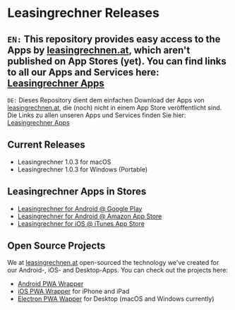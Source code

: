 # Leasingrechner Releases

`EN:` This repository provides easy access to the Apps by [leasingrechnen.at](https//www.leasingrechnen.at), which aren't published on App Stores (yet).
You can find links to all our Apps and Services here: [Leasingrechner Apps](https//www.leasingrechnen.at/apps)
---
`DE:` Dieses Repository dient dem einfachen Download der Apps von [leasingrechnen.at](https//www.leasingrechnen.at), die (noch) nicht in einem App Store veröffentlicht sind.
Die Links zu allen unseren Apps und Services finden Sie hier: [Leasingrechner Apps](https//www.leasingrechnen.at/apps)

## Current Releases
- Leasingrechner 1.0.3 for macOS
- Leasingrechner 1.0.3 for Windows (Portable)

## Leasingrechner Apps in Stores
- [Leasingrechner for Android @ Google Play](https://play.google.com/store/apps/details?id=at.xtools.leasingrechner)
- [Leasingrechner for Android @ Amazon App Store](https://www.amazon.de/Leasing-Rechner-f%C3%BCr-%C3%96sterreich-berechnen/dp/B077VZR1ZB)
- [Leasingrechner for iOS @ iTunes App Store](https://itunes.apple.com/at/app/leasing-rechner-%C3%B6sterreich/id1304432852?l=de&mt=8)

## Open Source Projects
We at [leasingrechnen.at](https//www.leasingrechnen.at) open-sourced the technology we've created for our Android-, iOS- and Desktop-Apps. You can check out the projects here:
- [Android PWA Wrapper](https://github.com/xtools-at/Android-PWA-Wrapper)
- [iOS PWA Wrapper](https://github.com/xtools-at/iOS-PWA-Wrapper) for iPhone and iPad
- [Electron PWA Wapper](https://github.com/xtools-at/Electron-PWA-Wrapper) for Desktop (macOS and Windows currently)

